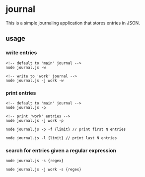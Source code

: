 # journal

This is a simple journaling application that stores entries in JSON.

## usage

### write entries

    <!-- default to 'main' journal -->
    node journal.js -w 
    
    <!-- write to 'work' journal -->
    node journal.js -j work -w

### print entries

    <!-- default to 'main' journal -->
    node journal.js -p

    <!-- print 'work' entries -->
    node journal.js -j work -p

    node journal.js -p -f {limit} // print first N entries

    node journal.js -l {limit} // print last N entries

### search for entries given a regular expression

    node journal.js -s {regex}

    node journal.js -j work -s {regex}
